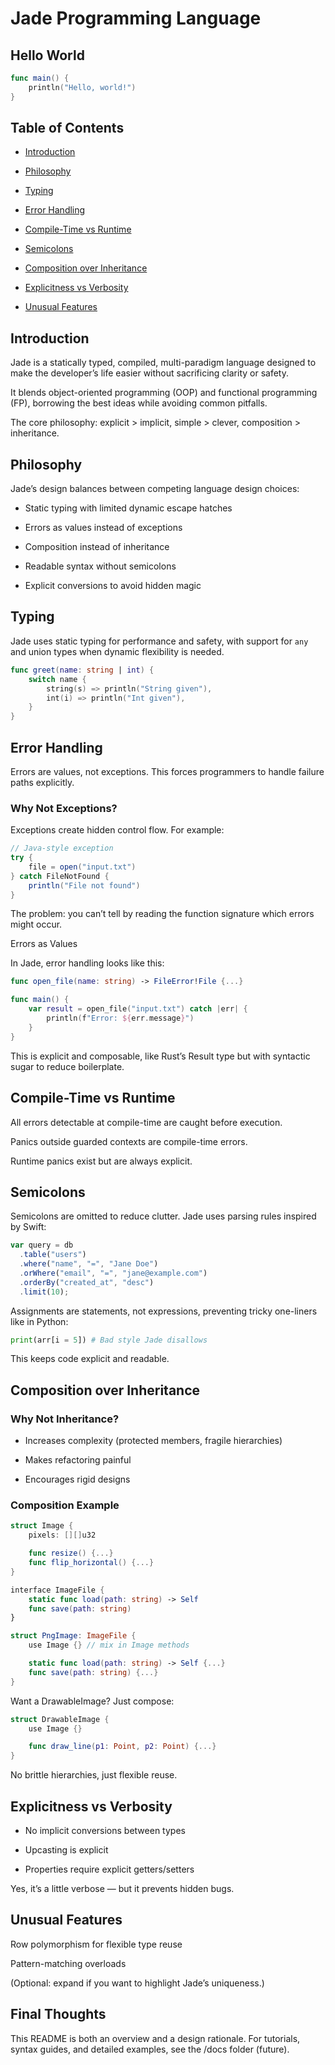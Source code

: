 # Jade Programming Language

## Hello World

```swift
func main() {
    println("Hello, world!")
}
```

## Table of Contents

- [Introduction](#introduction)

- [Philosophy](#philosophy)

- [Typing](#typing)

- [Error Handling](#error-handling)

- [Compile-Time vs Runtime](#compile-time-vs-runtime)

- [Semicolons](#semicolons)

- [Composition over Inheritance](#composition-over-inheritance)

- [Explicitness vs Verbosity](#explicitness-vs-verbosity)

- [Unusual Features](#unusual-features)

## Introduction

Jade is a statically typed, compiled, multi-paradigm language designed to make the developer’s life easier without sacrificing clarity or safety.

It blends object-oriented programming (OOP) and functional programming (FP), borrowing the best ideas while avoiding common pitfalls.

The core philosophy: explicit > implicit, simple > clever, composition > inheritance.

## Philosophy

Jade’s design balances between competing language design choices:

- Static typing with limited dynamic escape hatches

- Errors as values instead of exceptions

- Composition instead of inheritance

- Readable syntax without semicolons

- Explicit conversions to avoid hidden magic

## Typing

Jade uses static typing for performance and safety, with support for `any` and union types when dynamic flexibility is needed.

```swift
func greet(name: string | int) {
    switch name {
        string(s) => println("String given"),
        int(i) => println("Int given"),
    }
}
```

## Error Handling

Errors are values, not exceptions. This forces programmers to handle failure paths explicitly.

### Why Not Exceptions?

Exceptions create hidden control flow. For example:

```java
// Java-style exception
try {
    file = open("input.txt")
} catch FileNotFound {
    println("File not found")
}
```

The problem: you can’t tell by reading the function signature which errors might occur.

Errors as Values

In Jade, error handling looks like this:

```swift
func open_file(name: string) -> FileError!File {...}

func main() {
    var result = open_file("input.txt") catch |err| {
        println(f"Error: ${err.message}")
    }
}
```

This is explicit and composable, like Rust’s Result type but with syntactic sugar to reduce boilerplate.

## Compile-Time vs Runtime

All errors detectable at compile-time are caught before execution.

Panics outside guarded contexts are compile-time errors.

Runtime panics exist but are always explicit.

## Semicolons

Semicolons are omitted to reduce clutter. Jade uses parsing rules inspired by Swift:

```javascript
var query = db
  .table("users")
  .where("name", "=", "Jane Doe")
  .orWhere("email", "=", "jane@example.com")
  .orderBy("created_at", "desc")
  .limit(10);
```

Assignments are statements, not expressions, preventing tricky one-liners like in Python:

```python
print(arr[i = 5]) # Bad style Jade disallows
```

This keeps code explicit and readable.

## Composition over Inheritance

### Why Not Inheritance?

- Increases complexity (protected members, fragile hierarchies)

- Makes refactoring painful

- Encourages rigid designs

### Composition Example

```swift
struct Image {
    pixels: [][]u32

    func resize() {...}
    func flip_horizontal() {...}
}

interface ImageFile {
    static func load(path: string) -> Self
    func save(path: string)
}

struct PngImage: ImageFile {
    use Image {} // mix in Image methods

    static func load(path: string) -> Self {...}
    func save(path: string) {...}
}
```

Want a DrawableImage? Just compose:

```swift
struct DrawableImage {
    use Image {}

    func draw_line(p1: Point, p2: Point) {...}
}
```

No brittle hierarchies, just flexible reuse.

## Explicitness vs Verbosity

- No implicit conversions between types

- Upcasting is explicit

- Properties require explicit getters/setters

Yes, it’s a little verbose — but it prevents hidden bugs.

## Unusual Features

Row polymorphism for flexible type reuse

Pattern-matching overloads

(Optional: expand if you want to highlight Jade’s uniqueness.)

## Final Thoughts

This README is both an overview and a design rationale. For tutorials, syntax guides, and detailed examples, see the /docs folder (future).
